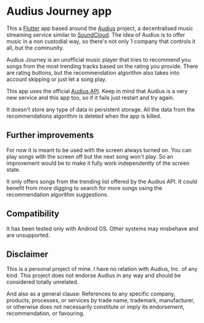 # Audius Journey app

This a [Flutter](https://flutter.dev/) app based around the [Audius](https://audius.org/) project, a decentralised music streaming service similar to [SoundCloud](https://soundcloud.com/). The idea of Audius is to offer music in a non custodial way, so there's not only 1 company that controls it all, but the community.

Audius Journey is an unofficial music player that tries to recommend you songs from the most trending tracks based on the rating you provide. There are rating buttons, but the recommendation algorithm also takes into account skipping or just let a song play.

This app uses the official [Audius API](https://audiusproject.github.io/api-docs/#audius-api-docs). Keep in mind that Audius is a very new service and this app too, so if it fails just restart and try again.

It doesn't store any type of data in persistent storage. All the data from the recommendations algorithm is deleted when the app is killed.

## Further improvements

For now it is meant to be used with the screen always turned on. You can play songs with the screen off but the next song won't play. So an improvement would be to make it fully work independently of the screen state.

It only offers songs from the trending list offered by the Audius API. It could benefit from more digging to search for more songs using the recommendation algorithm suggestions.

## Compatibility

It has been tested only with Android OS. Other systems may misbehave and are unsupported.

## Disclaimer

This is a personal project of mine. I have no relation with Audius, Inc. of any kind. This project does not endorse Audius in any way and should be considered totally unrelated.

And also as a general clause: References to any specific company, products, processes, or services by trade name, trademark, manufacturer, or otherwise does not necessarily constitute or imply its endorsement, recommendation, or favouring.
